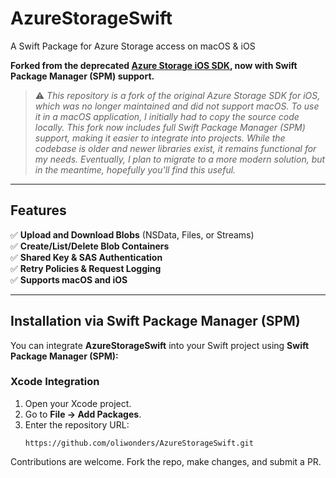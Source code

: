 # AzureStorageSwift 

A Swift Package for Azure Storage access on macOS & iOS  

**Forked from the deprecated [Azure Storage iOS SDK](https://github.com/Azure/azure-storage-ios), now with Swift Package Manager (SPM) support.**  

> ⚠️ *This repository is a fork of the original Azure Storage SDK for iOS, which was no longer maintained and did not support macOS. To use it in a macOS application, I initially had to copy the source code locally. This fork now includes full Swift Package Manager (SPM) support, making it easier to integrate into projects. While the codebase is older and newer libraries exist, it remains functional for my needs. Eventually, I plan to migrate to a more modern solution, but in the meantime, hopefully you'll find this useful.*

---

## **Features**  
✅ **Upload and Download Blobs** (NSData, Files, or Streams)  
✅ **Create/List/Delete Blob Containers**  
✅ **Shared Key & SAS Authentication**  
✅ **Retry Policies & Request Logging**  
✅ **Supports macOS and iOS**  

---

## **Installation via Swift Package Manager (SPM)**  
You can integrate **AzureStorageSwift** into your Swift project using **Swift Package Manager (SPM):**

### **Xcode Integration**  
1. Open your Xcode project.  
2. Go to **File → Add Packages**.  
3. Enter the repository URL:  
   ```plaintext
   https://github.com/oliwonders/AzureStorageSwift.git
   ```
Contributions are welcome. Fork the repo, make changes, and submit a PR.

